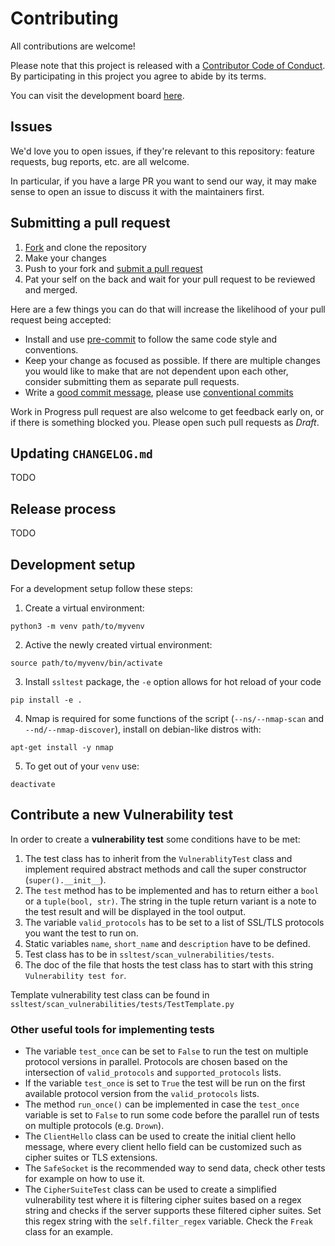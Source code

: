 # Contributing

[fork]: https://github.com/SamoKopecky/ssltest/fork
[pr]: https://github.com/SamoKopecky/ssltest/compare

All contributions are welcome!

Please note that this project is released with a [Contributor Code of Conduct](https://example.com). By participating in this project you agree to abide by its terms.

You can visit the development board [here](https://trello.com/b/7XxY6gFy/ssltest).

## Issues

We'd love you to open issues, if they're relevant to this repository: feature requests, bug reports, etc. are all welcome.

In particular, if you have a large PR you want to send our way, it may make sense to open an issue to discuss it with the maintainers first.

## Submitting a pull request

1. [Fork][fork] and clone the repository
2. Make your changes
3. Push to your fork and [submit a pull request][pr]
4. Pat your self on the back and wait for your pull request to be reviewed and merged.

Here are a few things you can do that will increase the likelihood of your pull request being accepted:

- Install and use [pre-commit](https://pre-commit.com/) to follow the same code style and conventions.
- Keep your change as focused as possible. If there are multiple changes you would like to make that are not dependent
  upon each other, consider submitting them as separate pull requests.
- Write a [good commit message](http://tbaggery.com/2008/04/19/a-note-about-git-commit-messages.html), please
  use [conventional commits](https://www.conventionalcommits.org/en/v1.0.0/)

Work in Progress pull request are also welcome to get feedback early on, or if there is something blocked you. Please open such pull requests as *Draft*.

## Updating `CHANGELOG.md`
TODO

## Release process
TODO

## Development setup

For a development setup follow these steps:

1. Create a virtual environment:

```shell
python3 -m venv path/to/myvenv
```

2. Active the newly created virtual environment:

```shell
source path/to/myvenv/bin/activate
```

3. Install `ssltest` package, the `-e` option allows for hot reload of your code

```shell
pip install -e .
```

4. Nmap is required for some functions of the script (`--ns/--nmap-scan` and `--nd/--nmap-discover`), install on debian-like distros with:

```shell
apt-get install -y nmap
```

5. To get out of your `venv` use:

```shell
deactivate
```

## Contribute a new Vulnerability test

In order to create a **vulnerability test** some conditions have to be met:

1. The test class has to inherit from the `VulnerablityTest` class and implement required abstract methods and call the
   super constructor (`super().__init__`).
2. The `test` method has to be implemented and has to return either a `bool` or a `tuple(bool, str)`. The string in the
   tuple return variant is a note to the test result and will be displayed in the tool output.
3. The variable `valid_protocols` has to be set to a list of SSL/TLS protocols you want the test to run on.
4. Static variables `name`, `short_name` and `description` have to be defined.
6. Test class has to be in `ssltest/scan_vulnerabilities/tests`.
5. The doc of the file that hosts the test class has to start with this string `Vulnerability test for`.

Template vulnerability test class can be found in `ssltest/scan_vulnerabilities/tests/TestTemplate.py`

### Other useful tools for implementing tests

- The variable `test_once` can be set to `False` to run the test on multiple protocol versions in parallel. Protocols are chosen based on the intersection of `valid_protocols` and `supported_protocols` lists.
- If the variable `test_once` is set to `True` the test will be run on the first available protocol version from the `valid_protocols` lists.
- The method `run_once()` can be implemented in case the `test_once` variable is set to `False` to run some code before the parallel run of tests on multiple protocols (e.g. `Drown`).
- The `ClientHello` class can be used to create the initial client hello message, where every client hello field can be customized such as cipher suites or TLS extensions.
- The `SafeSocket` is the recommended way to send data, check other tests for example on how to use it.
- The `CipherSuiteTest` class can be used to create a simplified vulnerability test where it is filtering cipher suites based on a regex string and checks if the server supports these filtered cipher suites. Set this regex string with the `self.filter_regex` variable. Check the `Freak` class for an example.
